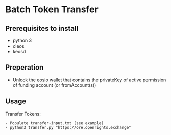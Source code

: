 # Batch Token Transfer

## Prerequisites to install
- python 3
- cleos
- keosd

## Preperation
- Unlock the eosio wallet that contains the privateKey of active permission of funding account (or fromAccount(s))

## Usage

Transfer Tokens:

    - Populate transfer-input.txt (see example)
    - python3 transfer.py "https://ore.openrights.exchange"
